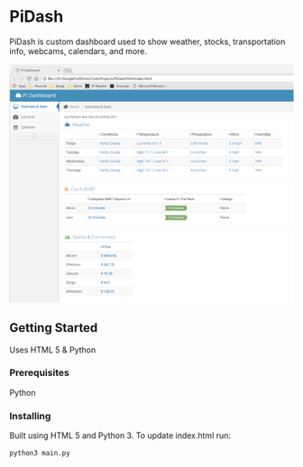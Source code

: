# PiDash

PiDash is custom dashboard used to show weather, stocks, transportation info, webcams, calendars, and more.

![PiDash](pidash.png?raw=true "PiDash")

## Getting Started

Uses HTML 5 & Python

### Prerequisites

Python

### Installing

Built using HTML 5 and Python 3. To update index.html run:
```
python3 main.py
```